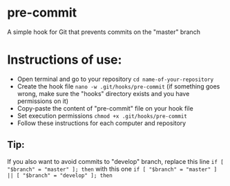 # pre-commit
A simple hook for Git that prevents commits on the "master" branch

# Instructions of use:
* Open terminal and go to your repository `cd name-of-your-repository`
* Create the hook file `nano -w .git/hooks/pre-commit` (if something goes wrong, make sure the "hooks" directory exists and you have permissions on it)
* Copy-paste the content of "pre-commit" file on your hook file
* Set execution permissions `chmod +x .git/hooks/pre-commit`
* Follow these instructions for each computer and repository

## Tip:
If you also want to avoid commits to "develop" branch, replace this line `if [ "$branch" = "master" ]; then` with this one `if [ "$branch" = "master" ] || [ "$branch" = "develop" ]; then` 
